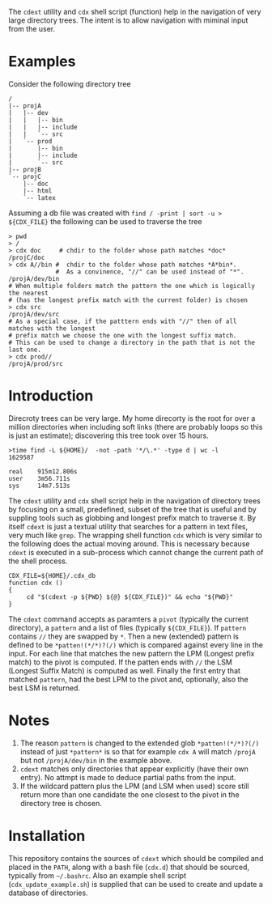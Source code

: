 The `cdext` utility and `cdx` shell script (function) help in the navigation of very large directory trees. The intent is to allow navigation with miminal input from the user.

# Examples
Consider the following directory tree 
```
/
|-- projA
|   |-- dev
|   |   |-- bin
|   |   |-- include
|   |   `-- src
|   `-- prod
|       |-- bin
|       |-- include
|       `-- src
|-- projB
`-- projC
    |-- doc
    |-- html
    `-- latex
```

Assuming a db file was created with `find / -print | sort -u > ${CDX_FILE}` the following can be used to traverse the tree
```
> pwd
> /
> cdx doc     # chdir to the folder whose path matches *doc* 
/projC/doc
> cdx A//bin #  chdir to the folder whose path matches *A*bin*. 
             #  As a convinence, "//" can be used instead of "*".
/projA/dev/bin
# When multiple folders match the pattern the one which is logically the nearest
# (has the longest prefix match with the current folder) is chosen
> cdx src   
/projA/dev/src
# As a special case, if the patttern ends with "//" then of all matches with the longest
# prefix match we choose the one with the longest suffix match.
# This can be used to change a directory in the path that is not the last one.
> cdx prod// 
/projA/prod/src
```
# Introduction
Direcroty trees can be very large. My home direcorty is the root for over a million directories when including soft links (there are probably loops so this is just an estimate); discovering this tree took over 15 hours.
```
>time find -L ${HOME}/  -not -path '*/\.*' -type d | wc -l
1629587

real    915m12.806s
user    3m56.711s
sys     14m7.513s
```
The `cdext` utility and `cdx` shell script help in the navigation of directory trees by focusing on a small, predefined, subset of the tree that is useful and by suppling tools such as globbing and longest prefix match to traverse it.  By itself `cdext` is just a textual utility that searches for a pattern in text files, very much like `grep`. The wrapping shell function `cdx` which is very similar to the following does the actual moving around. This is necessary because `cdext` is executed in a sub-process which cannot change the current path of the shell process.

```
CDX_FILE=${HOME}/.cdx_db
function cdx ()
{
     cd "$(cdext -p ${PWD} ${@} ${CDX_FILE})" && echo "${PWD}"
}
```
The `cdext` command accepts as paramters a `pivot` (typically the current directory), a  `pattern` and a list of files (typically `${CDX_FILE}`). If `pattern` contains `//` they are swapped by `*`. Then a new (extended) pattern is defined to be `*patten!(*/*)?(/)` which is compared against every line in the input. For each line that matches the new pattern the LPM (Longest prefix match) to the pivot is computed. If the patten ends with `//` the LSM (Longest Suffix Match) is computed as well. Finally the first entry that matched  `pattern`, had the best LPM to the pivot and, optionally, also the best LSM is returned.

# Notes
1. The reason `pattern` is  changed to the extended glob `*patten!(*/*)?(/)` instead of just `*pattern*` is so that for example `cdx A` will match `/projA` but not `/projA/dev/bin` in the example above.
1. `cdext` matches only directories that appear explicitly (have their own entry). No attmpt is made to deduce partial paths from the input.
1. If the wildcard pattern plus the LPM (and LSM when used) score still return more than one candidate the one closest to the pivot in the directory tree is chosen.

# Installation
This repository contains the sources of `cdext` which should be compiled and placed in the `PATH`, along with a bash file (`cdx.d`) that should be sourced, typically from `~/.bashrc`. Also an example shell script (`cdx_update_example.sh`) is supplied that can be used to create and update a database of directories. 


